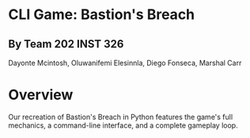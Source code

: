 # CLI Game: Bastion's Breach
## By Team 202 INST 326
Dayonte Mcintosh, Oluwanifemi Elesinnla, Diego Fonseca, Marshal Carr

# Overview
Our recreation of Bastion's Breach in Python features the game's full mechanics,
a command-line interface, and a complete gameplay loop.